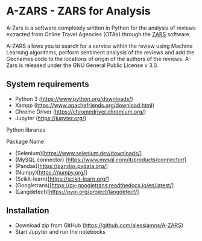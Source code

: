 # A-ZARS - ZARS for Analysis
A-Zars is a software completely written in Python for the analysis of reviews extracted from Online Travel Agencies (OTAs) through the [ZARS](https://github.com/alessiamns/ZARS) software. 

A-ZARS allows you to search for a service within the review using Machine Learning algorithms, perform sentiment analysis of the reviews and add the Geonames code to the locations of origin of the authors of the reviews. A-Zars is released under the GNU General Public License v 3.0.

## System requirements

* Python 3 (https://www.python.org/downloads/)
* Xampp (https://www.apachefriends.org/download.html)
* Chrome Driver (https://chromedriver.chromium.org/)
* Jupyter (https://jupyter.org/)

Python libraries


Package Name
* (Selenium)[https://www.selenium.dev/downloads/]
* (MySQL connector) [https://www.mysql.com/it/products/connector/]
* (Pandas)[https://pandas.pydata.org/]
* (Numpy)[https://numpy.org/]
* (Scikit-learn)[https://scikit-learn.org/]
* (Googletrans)[https://py-googletrans.readthedocs.io/en/latest/]
* (Langdetect)[https://pypi.org/project/langdetect/]

## Installation

* Download zip from GitHub (https://github.com/alessiamns/A-ZARS) 
* Start Jupyter and run the notebooks


